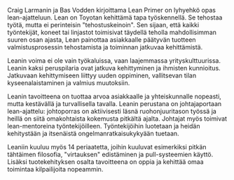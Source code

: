 Craig Larmanin ja Bas Vodden kirjoittama Lean Primer on lyhyehkö opas lean-ajatteluun. Lean on Toyotan kehittämä tapa työskennellä. Se tehostaa työtä, mutta ei perinteisin "tehostuskeinoin". Sen sijaan, että kaikki työntekijät, koneet tai linjastot toimisivat täydellä teholla mahdollisimman suuren osan ajasta, Lean painottaa asiakkaalle päätyvän tuotteen valmistusprosessin tehostamista ja toiminnan jatkuvaa kehittämistä.

Leanin voima ei ole vain työkaluissa, vaan laajemmassa yrityskulttuurissa. Leanin kaksi peruspilaria ovat jatkuva kehittyminen ja ihmisten kunnioitus. Jatkuvaan kehittymiseen liittyy uuden oppiminen, vallitsevan tilan kyseenalaistaminen ja valmius muutoksiin.

Leanin tavoitteena on tuottaa arvoa asiakkaalle ja yhteiskunnalle nopeasti, mutta kestävällä ja turvallisella tavalla. Leanin perustana on johtajaportaan lean-ajattelu: johtoporras on aktiivisesti läsnä ruohonjuuritason työssä ja heillä on siitä omakohtaista kokemusta pitkältä ajalta. Johtajat myös toimivat lean-mentoreina työntekijöilleen. Työntekijöihin luotetaan ja heidän kehitystään ja itsenäistä ongelmanratkaisukykyään tuetaan.

Leaniin kuuluu myös 14 periaatetta, joihin kuuluvat esimerkiksi pitkän tähtäimen filosofia, "virtauksen" edistäminen ja pull-systeemien käyttö. Lisäksi tuotekehityksen osalta tavoitteena on oppia ja kehittää omaa toimintaa kilpailijoita nopeammin.
